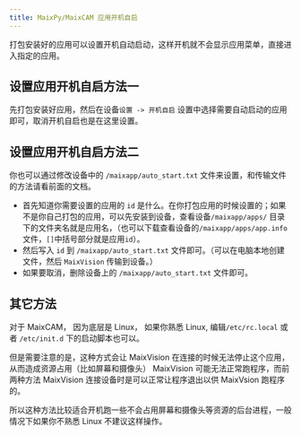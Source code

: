 ```yaml
---
title: MaixPy/MaixCAM 应用开机自启
---
```


打包安装好的应用可以设置开机自动启动，这样开机就不会显示应用菜单，直接进入指定的应用。

## 设置应用开机自启方法一

先打包安装好应用，然后在设备`设置 -> 开机自启` 设置中选择需要自动启动的应用即可，取消开机自启也是在这里设置。


## 设置应用开机自启方法二

你也可以通过修改设备中的 `/maixapp/auto_start.txt` 文件来设置，和传输文件的方法请看前面的文档。
* 首先知道你需要设置的应用的 `id` 是什么。在你打包应用的时候设置的；如果不是你自己打包的应用，可以先安装到设备，查看设备`/maixapp/apps/` 目录下的文件夹名就是应用名，（也可以下载查看设备的`/maixapp/apps/app.info` 文件，`[]`中括号部分就是应用`id`）。
* 然后写入 `id` 到 `/maixapp/auto_start.txt` 文件即可。（可以在电脑本地创建文件，然后 `MaixVision` 传输到设备。）
* 如果要取消，删除设备上的 `/maixapp/auto_start.txt` 文件即可。


## 其它方法

对于 MaixCAM， 因为底层是 Linux， 如果你熟悉 Linux, 编辑`/etc/rc.local` 或者 `/etc/init.d` 下的启动脚本也可以。

但是需要注意的是，这种方式会让 MaixVision 在连接的时候无法停止这个应用，从而造成资源占用（比如屏幕和摄像头） MaixVision 可能无法正常跑程序，而前两种方法 MaixVision 连接设备时是可以正常让程序退出以供 MaixVsion 跑程序的。

所以这种方法比较适合开机跑一些不会占用屏幕和摄像头等资源的后台进程，一般情况下如果你不熟悉 Linux 不建议这样操作。





